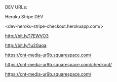 DEV URLs:



Heroku Stripe DEV

<dev-heroku-stripe-checkout.herokuapp.com/>



<http://bit.ly/17EWVO3>

<http://bit.ly/1u2Gaqa>



https://cnt-media-ur9b.squarespace.com/



<https://cnt-media-ur9b.squarespace.com/checkout/>

https://cnt-media-ur9b.squarespace.com/<checkout>
